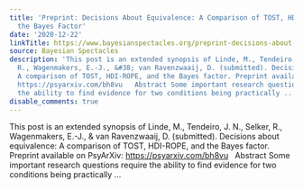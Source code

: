 ```yaml
---
title: 'Preprint: Decisions About Equivalence: A Comparison of TOST, HDI-ROPE, and
  the Bayes Factor'
date: '2020-12-22'
linkTitle: https://www.bayesianspectacles.org/preprint-decisions-about-equivalence-a-comparison-of-tost-hdi-rope-and-the-bayes-factor/
source: Bayesian Spectacles
description: 'This post is an extended synopsis of Linde, M., Tendeiro, J. N., Selker,
  R., Wagenmakers, E.-J., &#38; van Ravenzwaaij, D. (submitted). Decisions about equivalence:
  A comparison of TOST, HDI-ROPE, and the Bayes factor. Preprint available on PsyArXiv:
  https://psyarxiv.com/bh8vu   Abstract Some important research questions require
  the ability to find evidence for two conditions being practically ...'
disable_comments: true
---
```

This post is an extended synopsis of Linde, M., Tendeiro, J. N., Selker, R., Wagenmakers, E.-J., &#38; van Ravenzwaaij, D. (submitted). Decisions about equivalence: A comparison of TOST, HDI-ROPE, and the Bayes factor. Preprint available on PsyArXiv: https://psyarxiv.com/bh8vu   Abstract Some important research questions require the ability to find evidence for two conditions being practically ...